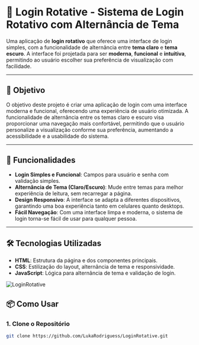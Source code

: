 # 🔐 **Login Rotative** - Sistema de Login Rotativo com Alternância de Tema

Uma aplicação de **login rotativo** que oferece uma interface de login simples, com a funcionalidade de alternância entre **tema claro** e **tema escuro**. A interface foi projetada para ser **moderna**, **funcional** e **intuitiva**, permitindo ao usuário escolher sua preferência de visualização com facilidade.

---

## 🎯 **Objetivo**

O objetivo deste projeto é criar uma aplicação de login com uma interface moderna e funcional, oferecendo uma experiência de usuário otimizada. A funcionalidade de alternância entre os temas claro e escuro visa proporcionar uma navegação mais confortável, permitindo que o usuário personalize a visualização conforme sua preferência, aumentando a acessibilidade e a usabilidade do sistema.

---

## 🚀 **Funcionalidades**

- **Login Simples e Funcional**: Campos para usuário e senha com validação simples.
- **Alternância de Tema (Claro/Escuro)**: Mude entre temas para melhor experiência de leitura, sem recarregar a página.
- **Design Responsivo**: A interface se adapta a diferentes dispositivos, garantindo uma boa experiência tanto em celulares quanto desktops.
- **Fácil Navegação**: Com uma interface limpa e moderna, o sistema de login torna-se fácil de usar para qualquer pessoa.

---

## 🛠️ **Tecnologias Utilizadas**

- **HTML**: Estrutura da página e dos componentes principais.
-  **CSS**: Estilização do layout, alternância de tema e responsividade.
- **JavaScript**: Lógica para alternância de tema e validação de login.


![LoginRotative](https://github.com/user-attachments/assets/90130234-b4ec-4955-b3d8-8adfa39e125c)


## 📦 **Como Usar**

### 1. **Clone o Repositório**

```bash
git clone https://github.com/LukaRodriguess/LoginRotative.git
